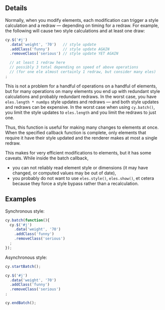 ## Details

Normally, when you modify elements, each modification can trigger a style calculation and a redraw &mdash; depending on timing for a redraw.  For example, the following will cause two style calculations and at least one draw:

```js
cy.$('#j')
  .data('weight', '70')   // style update
  .addClass('funny')      // style update AGAIN
  .removeClass('serious') // style update YET AGAIN

  // at least 1 redraw here
  // possibly 3 total depending on speed of above operations
  // (for one ele almost certainly 1 redraw, but consider many eles)
;
```

This is not a problem for a handful of operations on a handful of elements, but for many operations on many elements you end up with redundant style calculations and probably redundant redraws.  In the worst case, you have `eles.length * numOps` style updates and redraws &mdash; and both style updates and redraws can be expensive.  In the worst case when using `cy.batch()`, you limit the style updates to `eles.length` and you limit the redraws to just one.

Thus, this function is useful for making many changes to elements at once.  When the specified callback function is complete, only elements that require it have their style updated and the renderer makes at most a single redraw.

This makes for very efficient modifications to elements, but it has some caveats.  While inside the batch callback, 

* you can not reliably read element style or dimensions (it may have changed, or computed values may be out of date),
* you probably do not want to use `eles.style()`, `eles.show()`, et cetera because they force a style bypass rather than a recalculation.


## Examples

Synchronous style:
```js
cy.batch(function(){
  cy.$('#j')
    .data('weight', '70')
    .addClass('funny')
    .removeClass('serious')
  ;
});
```

Asynchronous style:
```js
cy.startBatch();

cy.$('#j')
  .data('weight', '70')
  .addClass('funny')
  .removeClass('serious')
;

cy.endBatch();
```